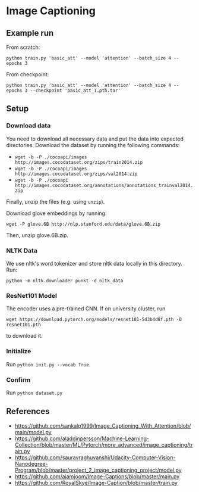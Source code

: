 # Image Captioning

## Example run

From scratch:

```python train.py 'basic_att' --model 'attention' --batch_size 4 --epochs 3```

From checkpoint:

```python train.py 'basic_att' --model 'attention' --batch_size 4 --epochs 3 --checkpoint 'basic_att_1.pth.tar'```

## Setup

### Download data

You need to download all necessary data and put the data into expected directories. Download the dataset by running the following commands:

* ```wget -b -P ./cocoapi/images http://images.cocodataset.org/zips/train2014.zip```
* ```wget -b -P ./cocoapi/images http://images.cocodataset.org/zips/val2014.zip```
* ```wget -b -P ./cocoapi http://images.cocodataset.org/annotations/annotations_trainval2014.zip```

Finally, unzip the files (e.g. using ```unzip```).

Download glove embeddings by running:

```wget -P glove.6B http://nlp.stanford.edu/data/glove.6B.zip```

Then, unzip glove.6B.zip.

### NLTK Data

We use nltk's word tokenizer and store nltk data locally in this directory. Run:

```python -m nltk.downloader punkt -d nltk_data```

### ResNet101 Model

The encoder uses a pre-trained CNN. If on university cluster, run

```wget https://download.pytorch.org/models/resnet101-5d3b4d8f.pth -O resnet101.pth```

to download it.

### Initialize

Run ```python init.py --vocab True```.

### Confirm

Run ```python dataset.py```


## References

* https://github.com/sankalp1999/Image_Captioning_With_Attention/blob/main/model.py
* https://github.com/aladdinpersson/Machine-Learning-Collection/blob/master/ML/Pytorch/more_advanced/image_captioning/train.py
* https://github.com/sauravraghuvanshi/Udacity-Computer-Vision-Nanodegree-Program/blob/master/project_2_image_captioning_project/model.py
* https://github.com/ajamjoom/Image-Captions/blob/master/main.py
* https://github.com/RoyalSkye/Image-Caption/blob/master/train.py
